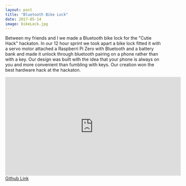 ```yaml
---
layout: post
title: "Bluetooth Bike Lock"
date: 2017-05-14
image: bikeLock.jpg
---
```

<link href="/css/posts.css" type="text/css" rel="stylesheet">
<div class="entry">
<p>Between my friends and I we made a Bluetooth bike lock for the "Cutie Hack" hackaton. In our 12 hour sprint we took apart a bike lock fitted it with a servo motor attached a Raspberri Pi Zero with Bluetooth and a battery bank and made it unlock through bluetooth pairing on a phone rather than with a key. Our design was built with the idea that your phone is always on you and more convenient than fumbling with keys. Our creation won the best hardware hack at the hackaton.</p>
<div class="media">
<div class="videoWrapper">
<iframe width="560" height="315" src="https://www.youtube.com/embed/OTIZ9IIH9L8" frameborder="0" allowfullscreen></iframe>
</div>
</div>
<a href="https://github.com/carlossantillana/Bluetooth_Lock">Github Link</a>
</div>

